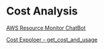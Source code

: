 # Cost Analysis

[AWS Resource Monitor ChatBot](https://github.com/aws-samples/aws-ai-ml-workshop-kr/blob/master/genai/aws-gen-ai-kr/20_applications/15_AWS_Resource_Monitoring_Chatbot/main.ipynb)

[Cost Expoloer - get_cost_and_usage](https://boto3.amazonaws.com/v1/documentation/api/latest/reference/services/ce/client/get_cost_and_usage.html)

